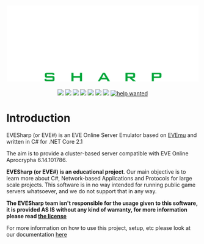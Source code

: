 <h3 align="center"><img src="assets/EVESharp.png" height="200px"></h3>

<p align="center">
	<img src="https://img.shields.io/github/license/Almamu/EVESharp" />
	<img src="https://img.shields.io/tokei/lines/github/Almamu/EVESharp" />
	<img src="https://img.shields.io/codefactor/grade/github/Almamu/EVESharp" />
	<img src="https://img.shields.io/github/commit-activity/w/Almamu/EVESharp" />
	<img src="https://img.shields.io/github/contributors/Almamu/EVESharp" />
	<a href="https://discord.gg/4xYzq7tA3J"><img src="https://img.shields.io/discord/169172227386769418.svg" /></a>
	<a href="https://github.com/Almamu/EVESharp/issues"><img src="https://img.shields.io/github/issues-raw/Almamu/EVESharp" /></a>
	<a href="https://github.com/Almamu/EVESharp/issues?q=is%3Aissue+is%3Aopen+label%3A%22helpwanted%22"><img src="https://img.shields.io/github/issues/Almamu/EVESharp/helpwanted?color=green" alt="help wanted"></a>
</p>

# Introduction
EVESharp (or EVE#) is an EVE Online Server Emulator based on [EVEmu](https://github.com/evemuproject/evemu_apocrypha/) and written in C# for .NET Core 2.1

The aim is to provide a cluster-based server compatible with EVE Online Aprocrypha 6.14.101786.

**EVESharp (or EVE#) is an educational project**. Our main objective is to learn more about C#, Network-based Applications and Protocols for large scale projects. This software is in no way intended for running public game servers whatsoever, and we do not support that in any way.

**The EVESharp team isn't responsible for the usage given to this software, it is provided AS IS without any kind of warranty, for more information please read [the license](LICENSE)**

For more information on how to use this project, setup, etc please look at our documentation [here](Documentation/README.md)